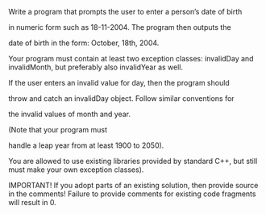 Write a program that prompts the user to enter a person’s date of birth

in numeric form such as 18-11-2004. The program then outputs the

date of birth in the form: October, 18th, 2004.

Your program must contain at least two exception classes: invalidDay and invalidMonth, but preferably also invalidYear as well.

If the user enters an invalid value for day, then the program should

throw and catch an invalidDay object. Follow similar conventions for

the invalid values of month and year.

(Note that your program must

handle a leap year from at least 1900 to 2050).

You are allowed to use existing libraries provided by standard C++, but still must make your own exception classes).

IMPORTANT! If you adopt parts of an existing solution, then provide source in the comments! Failure to provide comments for existing code fragments will result in 0.